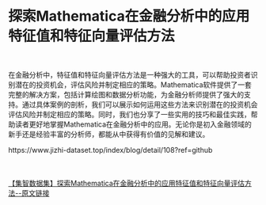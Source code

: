 <h1>探索Mathematica在金融分析中的应用特征值和特征向量评估方法</h1><br /><p>在金融分析中，特征值和特征向量评估方法是一种强大的工具，可以帮助投资者识别潜在的投资机会，评估风险并制定相应的策略。Mathematica软件提供了一套完整的解决方案，包括计算绘图和数据分析功能，为金融分析师提供了强大的支持。通过具体案例的剖析，我们可以展示如何运用这些方法来识别潜在的投资机会评估风险并制定相应的策略。同时，我们也分享了一些实用的技巧和最佳实践，帮助读者更好地掌握Mathematica在金融分析中的应用。无论你是初入金融领域的新手还是经验丰富的分析师，都能从中获得有价值的见解和建议。</p><p>https://www.jizhi-dataset.top/index/blog/detail/108?ref=github</p><br /><br /><a href="https://www.jizhi-dataset.top/index/blog/detail/108?ref=github" target="_blank">【集智数据集】探索Mathematica在金融分析中的应用特征值和特征向量评估方法--原文链接</a>